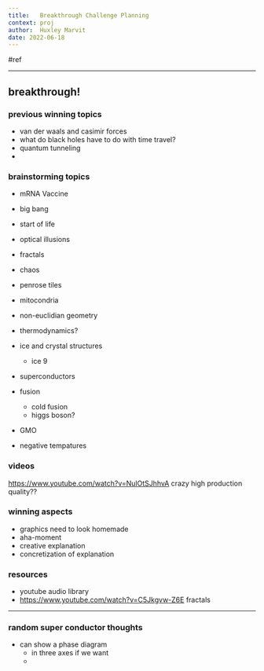 ```yaml
---
title:   Breakthrough Challenge Planning
context: proj
author:  Huxley Marvit
date: 2022-06-18
---
```


#ref

***

## breakthrough!

### previous winning topics
- van der waals and casimir forces 
- what do black holes have to do with time travel? 
- quantum tunneling
- 


### brainstorming topics
- mRNA Vaccine
- big bang
- start of life

- optical illusions
- fractals
- chaos
- penrose tiles

- mitocondria
- non-euclidian geometry 
- thermodynamics?

- ice and crystal structures
	- ice 9 
- superconductors
- fusion
	- cold fusion
	 - higgs boson?
- GMO
- negative tempatures

### videos
https://www.youtube.com/watch?v=NulOtSJhhvA crazy high production quality??



### winning aspects
- graphics need to look homemade
- aha-moment 
- creative explanation
- concretization of explanation


### resources
- youtube audio library
- https://www.youtube.com/watch?v=C5Jkgvw-Z6E fractals



***



### random super conductor thoughts
- can show a phase diagram
	- in three axes if we want
	- 